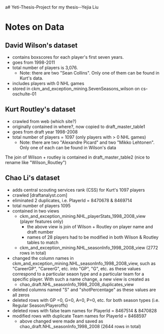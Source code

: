 a# Yeti-Thesis-Project
 for my thesis--Yejia Liu

# Notes on Data

## David Wilson's dataset 

 + contains boxscores for each player's first seven years.
 + goes from 1998-2011
 + total number of players is 3,076.
     + Note: there are two "Sean Collins". Only one of them can be found in Kurt's data.
 + includes players with 0 NHL games
 + stored in ckm_and_exception_mining.SevenSeasons_wilson on cs-oschulte-01
 
 ## Kurt Routley's dataset
 
 + crawled from web (which site?)
 + originally contained in where?, now copied to draft_master_table1
 + goes from draft year 1998-2008
 + total number of players = 1097 (only players with > 0 NHL games)
     + Note: there are two "Alexandre Picard" and two "Mikko Lehtonen". Only one of each can be found in Wilson's data
 
 The join of Wilson + routley is contained in draft_master_table2 (nice to rename like "Wilson_Routley")
 
## Chao Li's dataset

+ adds central scouting services rank (CSS) for Kurt's 1097 players
+ crawled [draftanalyst.com]
+ eliminated 2 duplicates, i.e. PlayerId = 8470678 & 8469714
+ total number of players 1095
+ contained in two views
  + ckm_and_exception_mining.NHL_playerStats_1998_2008_view (player features only)
      + the above view is join of Wilson + Routley on player name and draft number
      + names of 28 players had to be modified in both Wilson & Routley tables to match
  + ckm_and_exception_mining.NHL_seasonInfo_1998_2008_view  (2772 rows in total)
+ changed the column names in ckm_and_exception_mining.NHL_seasonInfo_1998_2008_view, such as "CareerGP", "CareerG", etc. into "GP", "G", etc. as these values correspond to a particular seaon type and a particular team for a specific player. With such a name change, a new view is created as    
  + chao_draft.NHL_seasonInfo_1998_2008_duplicates_view
+ deleted columns named "S" and "shotPercentage" as these values are all zeros
+ deleted rows with GP =0, G=0, A=0, P=0, etc. for both season types (i.e. Regular Season/Playeroffs)
+ deleted rows with false team names for PlayerId = 8467514 &  8470828
+ modified rows with duplicate Team names for PlayerId = 8468597
  + above changed were made and saved as chao_draft.NHL_seasonInfo_1998_2008 (2644 rows in total)
  
